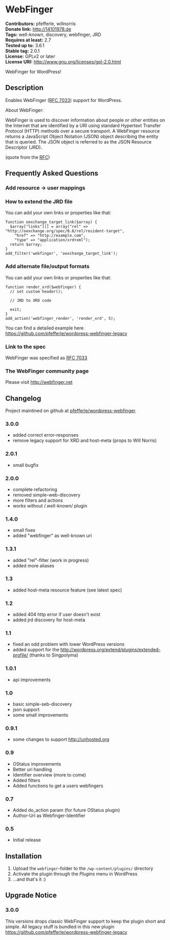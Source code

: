 # WebFinger #
**Contributors:** pfefferle, willnorris  
**Donate link:** http://14101978.de  
**Tags:** well-known, discovery, webfinger, JRD  
**Requires at least:** 2.7  
**Tested up to:** 3.6.1  
**Stable tag:** 2.0.1  
**License:** GPLv2 or later  
**License URI:** http://www.gnu.org/licenses/gpl-2.0.html  

WebFinger for WordPress!

## Description ##

Enables WebFinger ([RFC 7033](http://tools.ietf.org/html/rfc7033)) support for WordPress.

About WebFinger:

WebFinger is used to discover information about people or other
entities on the Internet that are identified by a URI using
standard Hypertext Transfer Protocol (HTTP) methods over a secure
transport.  A WebFinger resource returns a JavaScript Object
Notation (JSON) object describing the entity that is queried.
The JSON object is referred to as the JSON Resource Descriptor (JRD).

(quote from the [RFC](http://tools.ietf.org/html/rfc7033))

## Frequently Asked Questions ##

### Add resource -> user mappings ###



### How to extend the JRD file ###

You can add your own links or properties like that:

    function oexchange_target_link($array) {
      $array["links"][] = array("rel" => "http://oexchange.org/spec/0.8/rel/resident-target",
        "href" => "http://example.com",
        "type" => "application/xrd+xml");
      return $array;
    }
    add_filter('webfinger', 'oexchange_target_link');

### Add alternate file/output formats ###

You can add your own links or properties like that:

    function render_xrd($webfinger) {
      // set custom header();

      // JRD to XRD code

      exit;
    }
    add_action('webfinger_render', 'render_xrd', 5);

You can find a detailed example here <https://github.com/pfefferle/wordpress-webfinger-legacy>

### Link to the spec ###

WebFinger was specified as [RFC 7033](http://tools.ietf.org/html/rfc7033)

### The WebFinger community page ###

Please visit <http://webfinger.net>

## Changelog ##

Project maintined on github at
[pfefferle/wordpress-webfinger](https://github.com/pfefferle/wordpress-webfinger).

### 3.0.0 ###

* added correct error-responses
* remove legacy support for XRD and host-meta (props to Will Norris)

### 2.0.1 ###

* small bugfix

### 2.0.0 ###

* complete refactoring
* removed simple-web-discovery
* more filters and actions
* works without /.well-known/ plugin

### 1.4.0 ###

* small fixes
* added "webfinger" as well-known uri

### 1.3.1 ###

* added "rel"-filter (work in progress)
* added more aliases

### 1.3 ###

* added host-meta resource feature (see latest spec)

### 1.2 ###

* added 404 http error if user doesn't exist
* added jrd discovery for host-meta

### 1.1 ###

* fixed an odd problem with lower WordPress versions
* added support for the http://wordpress.org/extend/plugins/extended-profile/ (thanks to Singpolyma)

### 1.0.1 ###

* api improvements

### 1.0 ###

* basic simple-seb-discovery
* json support
* some small improvements

### 0.9.1 ###

* some changes to support http://unhosted.org

### 0.9 ###

* OStatus improvements
* Better uri handling
* Identifier overview (more to come)
* Added filters
* Added functions to get a users webfingers

### 0.7 ###

* Added do_action param (for future OStatus plugin)
* Author-Url as Webfinger-Identifier

### 0.5 ###

* Initial release

## Installation ##

1. Upload the `webfinger`-folder to the `/wp-content/plugins/` directory
2. Activate the plugin through the *Plugins* menu in WordPress
3. ...and that's it :)

## Upgrade Notice ##

### 3.0.0 ###

This versions drops classic WebFinger support to keep the plugin short and simple. All legacy stuff is bundled in this new plugin <https://github.com/pfefferle/wordpress-webfinger-legacy>